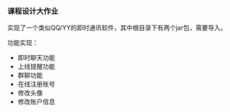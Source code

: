 ### 课程设计大作业

实现了一个类似QQ/YY的即时通讯软件，其中根目录下有两个jar包，需要导入。

功能实现：
* 即时聊天功能
* 上线提醒功能
* 群聊功能
* 在线注册账号
* 修改头像
* 修改账户信息